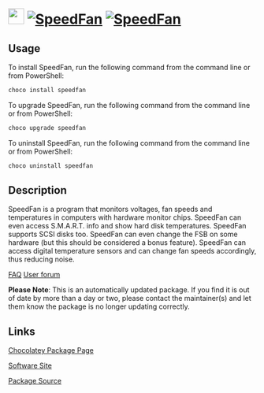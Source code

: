 ﻿# <img src="https://cdn.jsdelivr.net/gh/mkevenaar/chocolatey-packages@674a50b9bcfbfdf756e5473b9aecd8522675bc41/icons/speedfan.png" width="32" height="32"/> [![SpeedFan](https://img.shields.io/chocolatey/v/speedfan.svg?label=SpeedFan)](https://chocolatey.org/packages/speedfan) [![SpeedFan](https://img.shields.io/chocolatey/dt/speedfan.svg)](https://chocolatey.org/packages/speedfan)

## Usage
To install SpeedFan, run the following command from the command line or from PowerShell:
```powershell
choco install speedfan
```

To upgrade SpeedFan, run the following command from the command line or from PowerShell:
```powershell
choco upgrade speedfan
```

To uninstall SpeedFan, run the following command from the command line or from PowerShell:
```powershell
choco uninstall speedfan
```

## Description
SpeedFan is a program that monitors voltages, fan speeds and temperatures in computers with hardware monitor chips. SpeedFan can even access S.M.A.R.T. info and show hard disk temperatures. SpeedFan supports SCSI disks too. SpeedFan can even change the FSB on some hardware (but this should be considered a bonus feature). SpeedFan can access digital temperature sensors and can change fan speeds accordingly, thus reducing noise. 

[FAQ](http://www.almico.com/sffaq.php)
[User forum](http://www.almico.com/forumindex.php)

**Please Note**: This is an automatically updated package. If you find it is
out of date by more than a day or two, please contact the maintainer(s) and
let them know the package is no longer updating correctly.

## Links
[Chocolatey Package Page](https://chocolatey.org/packages/speedfan)

[Software Site](http://www.almico.com/speedfan.php)

[Package Source](https://github.com/mkevenaar/chocolatey-packages/tree/master/automatic/speedfan)

